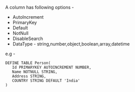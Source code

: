 A column has following options -

* AutoIncrement
* PrimaryKey
* Default
* NotNull
* DisableSearch
* DataType -  string,number,object,boolean,array,datetime

e.g -
```
DEFINE TABLE Person(
   Id PRIMARYKEY AUTOINCREMENT NUMBER,
   Name NOTNULL STRING,
   Address STRING,
   COUNTRY STRING DEFAULT 'India'
)
```
